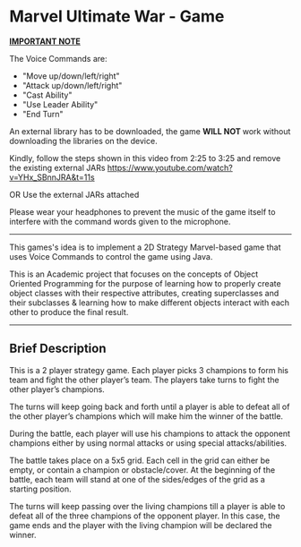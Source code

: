 # Marvel Ultimate War - Game

<U> <B> IMPORTANT NOTE</U> </B> 

The Voice Commands are: 
- "Move up/down/left/right"
- "Attack up/down/left/right"
- "Cast Ability"
- "Use Leader Ability"
- "End Turn"

An external library has to be downloaded, the game <b> WILL NOT </b>
work without downloading the libraries on the device. 

Kindly, follow the steps shown in this video from 2:25 to 3:25 and remove the existing external JARs
https://www.youtube.com/watch?v=YHx_SBnnJRA&t=11s

OR
Use the external JARs attached

Please wear your headphones to prevent the music of the game itself to interfere with the command words given to the microphone.
<hr>

This games's idea is to implement a 2D Strategy Marvel-based game that uses Voice Commands to control the game using Java. 

This is an Academic project that focuses on the concepts of Object Oriented Programming for the purpose of learning how to properly create object classes with their respective attributes, creating superclasses and their subclasses & learning how to make different objects interact with each other to produce the final result.

<hr>

## Brief Description
This is a 2 player strategy game. Each player picks 3 champions to form his team and fight the other player’s team. The players take turns to fight the other player’s champions.

The turns will keep going back and forth until a player is able to defeat all of the other player’s
champions which will make him the winner of the battle.

During the battle, each player will use his champions to attack the opponent champions either
by using normal attacks or using special attacks/abilities. 

The battle takes place on a 5x5 grid.
Each cell in the grid can either be empty, or contain a champion or obstacle/cover. At the
beginning of the battle, each team will stand at one of the sides/edges of the grid as a starting
position.

The turns will keep passing over the living champions till a player is able to defeat all of the
three champions of the opponent player. In this case, the game ends and the player with the
living champion will be declared the winner.
